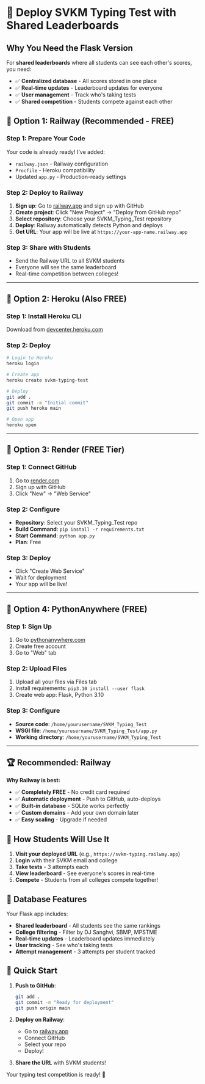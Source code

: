 # 🚀 Deploy SVKM Typing Test with Shared Leaderboards

## Why You Need the Flask Version

For **shared leaderboards** where all students can see each other's scores, you need:
- ✅ **Centralized database** - All scores stored in one place
- ✅ **Real-time updates** - Leaderboard updates for everyone
- ✅ **User management** - Track who's taking tests
- ✅ **Shared competition** - Students compete against each other

## 🎯 Option 1: Railway (Recommended - FREE)

### Step 1: Prepare Your Code
Your code is already ready! I've added:
- `railway.json` - Railway configuration
- `Procfile` - Heroku compatibility
- Updated `app.py` - Production-ready settings

### Step 2: Deploy to Railway
1. **Sign up**: Go to [railway.app](https://railway.app) and sign up with GitHub
2. **Create project**: Click "New Project" → "Deploy from GitHub repo"
3. **Select repository**: Choose your SVKM_Typing_Test repository
4. **Deploy**: Railway automatically detects Python and deploys
5. **Get URL**: Your app will be live at `https://your-app-name.railway.app`

### Step 3: Share with Students
- Send the Railway URL to all SVKM students
- Everyone will see the same leaderboard
- Real-time competition between colleges!

---

## 🎯 Option 2: Heroku (Also FREE)

### Step 1: Install Heroku CLI
Download from [devcenter.heroku.com](https://devcenter.heroku.com/articles/heroku-cli)

### Step 2: Deploy
```bash
# Login to Heroku
heroku login

# Create app
heroku create svkm-typing-test

# Deploy
git add .
git commit -m "Initial commit"
git push heroku main

# Open app
heroku open
```

---

## 🎯 Option 3: Render (FREE Tier)

### Step 1: Connect GitHub
1. Go to [render.com](https://render.com)
2. Sign up with GitHub
3. Click "New" → "Web Service"

### Step 2: Configure
- **Repository**: Select your SVKM_Typing_Test repo
- **Build Command**: `pip install -r requirements.txt`
- **Start Command**: `python app.py`
- **Plan**: Free

### Step 3: Deploy
- Click "Create Web Service"
- Wait for deployment
- Your app will be live!

---

## 🎯 Option 4: PythonAnywhere (FREE)

### Step 1: Sign Up
1. Go to [pythonanywhere.com](https://pythonanywhere.com)
2. Create free account
3. Go to "Web" tab

### Step 2: Upload Files
1. Upload all your files via Files tab
2. Install requirements: `pip3.10 install --user flask`
3. Create web app: Flask, Python 3.10

### Step 3: Configure
- **Source code**: `/home/yourusername/SVKM_Typing_Test`
- **WSGI file**: `/home/yourusername/SVKM_Typing_Test/app.py`
- **Working directory**: `/home/yourusername/SVKM_Typing_Test`

---

## 🏆 Recommended: Railway

**Why Railway is best:**
- ✅ **Completely FREE** - No credit card required
- ✅ **Automatic deployment** - Push to GitHub, auto-deploys
- ✅ **Built-in database** - SQLite works perfectly
- ✅ **Custom domains** - Add your own domain later
- ✅ **Easy scaling** - Upgrade if needed

## 📱 How Students Will Use It

1. **Visit your deployed URL** (e.g., `https://svkm-typing.railway.app`)
2. **Login** with their SVKM email and college
3. **Take tests** - 3 attempts each
4. **View leaderboard** - See everyone's scores in real-time
5. **Compete** - Students from all colleges compete together!

## 🔧 Database Features

Your Flask app includes:
- **Shared leaderboard** - All students see the same rankings
- **College filtering** - Filter by DJ Sanghvi, SBMP, MPSTME
- **Real-time updates** - Leaderboard updates immediately
- **User tracking** - See who's taking tests
- **Attempt management** - 3 attempts per student tracked

## 🚀 Quick Start

1. **Push to GitHub**:
   ```bash
   git add .
   git commit -m "Ready for deployment"
   git push origin main
   ```

2. **Deploy on Railway**:
   - Go to [railway.app](https://railway.app)
   - Connect GitHub
   - Select your repo
   - Deploy!

3. **Share the URL** with SVKM students!

Your typing test competition is ready! 🎉


